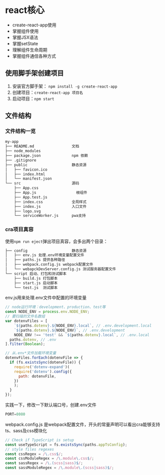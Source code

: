 # react核心

- create-react-app使用
- 掌握组件使用
- 掌握JSX语法
- 掌握setState
- 理解组件生命周期
- 掌握组件通信各种方式

## 使用脚手架创建项目

1. 安装官方脚手架： `npm install -g create-react-app`
2. 创建项目：`create-react-app 项目名`
3. 启动项目：`npm start`

## 文件结构

### 文件结构一览

```markdown
my-app
├── README.md                 文档
├── node_modules  
├── package.json              npm 依赖
├── .gitignore
├── public                    静态资源
│   ├── favicon.ico
│   ├── index.html
│   └── manifest.json
└── src                       源码
    ├── App.css
    ├── App.js                  根组件
    ├── App.test.js
    ├── index.css             全局样式
    ├── index.js              入口文件
    ├── logo.svg
    └── serviceWorker.js      pwa支持
```

### cra项目真容

使用`npm run eject`弹出项目真容，会多出两个目录：

```markdown
├── config                    静态资源
│   ├── env.js 处理.env环境变量配置文件
│   ├── paths.js 提供各种路径
│   ├── webpack.config.js webpack配置文件
│   └── webapckDevServer.config.js 测试服务器配置文件
└── script 启动、打包和测试脚本                       
    ├── build.js 打包脚本
    ├── start.js 启动脚本
    └── test.js  测试脚本
```

env.js用来处理.env文件中配置的环境变量 

```js
// node运行环境：development、production、test等
const NODE_ENV = process.env.NODE_ENV;
// 要扫描的文件名数组
var dotenvFiles = [
	`${paths.dotenv}.${NODE_ENV}.local`, // .env.development.local
	`${paths.dotenv}.${NODE_ENV}`, // .env.development
	NODE_ENV !== 'test' && `${paths.dotenv}.local`, // .env.local
  paths.dotenv, // .env
].filter(Boolean);

// 从.env*文件加载环境变量
dotenvFiles.forEach(dotenvFile => {
  if (fs.existsSync(dotenvFile)) {
    require('dotenv-expand')(
    require('dotenv').config({
      path: dotenvFile,
    })
    );
  }
});
```

实践一下，修改一下默认端口号，创建.env文件 

```js
PORT=8080
```

webpack.config.js 是webpack配置文件，开头的常量声明可以看出cra能够支持ts、sass及css模块化 

```js
// Check if TypeScript is setup
const useTypeScript = fs.existsSync(paths.appTsConfig);
// style files regexes
const cssRegex = /\.css$/;
const cssModuleRegex = /\.module\.css$/;
const sassRegex = /\.(scss|sass)$/;
const sassModuleRegex = /\.module\.(scss|sass)$/;
```

